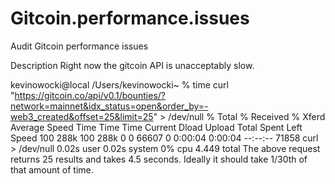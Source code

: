 # Gitcoin.performance.issues
Audit Gitcoin performance issues

Description
Right now the gitcoin API is unacceptably slow.

kevinowocki@local /Users/kevinowocki~ % time curl "https://gitcoin.co/api/v0.1/bounties/?network=mainnet&idx_status=open&order_by=-web3_created&offset=25&limit=25" > /dev/null
  % Total    % Received % Xferd  Average Speed   Time    Time     Time  Current
                                 Dload  Upload   Total   Spent    Left  Speed
100  288k  100  288k    0     0  66607      0  0:00:04  0:00:04 --:--:-- 71858
curl  > /dev/null  0.02s user 0.02s system 0% cpu 4.449 total
The above request returns 25 results and takes 4.5 seconds. Ideally it should take 1/30th of that amount of time.
